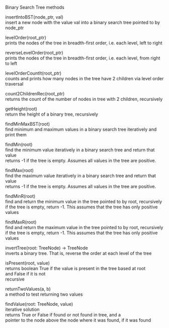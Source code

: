 Binary Search Tree methods  

insertIntoBST(node_ptr, val)  
insert a new node with the value val into a binary search tree pointed to by node_ptr  

levelOrder(root_ptr)  
prints the nodes of the tree in breadth-first order, i.e. each level, left to right  
  
reverseLevelOrder(root_ptr)  
prints the nodes of the tree in breadth-first order, i.e. each level, from right to left  

levelOrderCountIt(root_ptr)  
counts and prints how many nodes in the tree have 2 children via level order traversal  

count2ChildrenRec(root_ptr)  
returns the count of the number of nodes in tree with 2 children, recursively  

getHeight(root)  
return the height of a binary tree, recursively  

findMinMaxBST(root)  
find minimum and maximum values in a binary search tree iteratively and print them  

findMin(root)  
find the minimum value iteratively in a binary search tree and return that value  
returns -1 if the tree is empty. Assumes all values in the tree are positive.  

findMax(root)  
find the maximum value iteratively in a binary search tree and return that value  
returns -1 if the tree is empty. Assumes all values in the tree are positive.  

findMinR(root)  
find and return the minimum value in the tree pointed to by root, recursively  
if the tree is empty, return -1. This assumes that the tree has only positive values  

findMaxR(root)  
find and return the maximum value in the tree pointed to by root, recursively  
if the tree is empty, return -1. This assumes that the tree has only positive values  

invertTree(root: TreeNode) -> TreeNode  
inverts a binary tree. That is, reverse the order at each level of the tree  

isPresent(root, value)  
returns boolean True if the value is present in the tree based at root  
and False if it is not  
recursive  

returnTwoValues(a, b)  
a method to test returning two values  

findValue(root: TreeNode, value)  
iterative solution  
returns True or False if found or not found in tree, and a  
pointer to the node above the node where it was found, if it was found  

